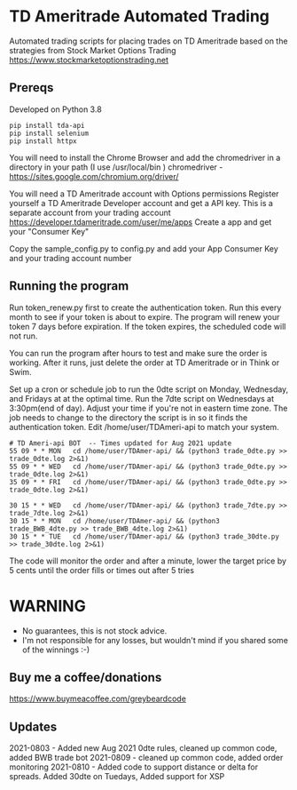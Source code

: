 # TD Ameritrade Automated Trading
Automated trading scripts for placing trades on TD Ameritrade based on the strategies from Stock Market Options Trading
https://www.stockmarketoptionstrading.net


## Prereqs
Developed on Python 3.8
```
pip install tda-api
pip install selenium
pip install httpx
```
You will need to install the Chrome Browser and add the chromedriver in a directory in your path (I use /usr/local/bin )
chromedriver - https://sites.google.com/chromium.org/driver/

You will need a TD Ameritrade account with Options permissions 
Register yourself a TD Ameritrade Developer account and get a API key. This is a separate account from your trading account
https://developer.tdameritrade.com/user/me/apps
Create a app and get your "Consumer Key"

Copy the sample_config.py to config.py and add your App Consumer Key and your trading account number

## Running the program
Run token_renew.py first to create the authentication token. Run this every month to see if your token is about to expire. The program will renew your token 7 days before expiration. If the token expires, the scheduled code will not run.

You can run the program after hours to test and make sure the order is working. After it runs, just delete the order at TD Ameritrade or in Think or Swim.

Set up a cron or schedule job to run the 0dte script on Monday,  Wednesday, and Fridays at at the optimal time. Run the 7dte script on Wednesdays at 3:30pm(end of day).  Adjust your time if you're not in eastern time zone. The job needs to change to the directory the script is in so it finds the authentication token. Edit /home/user/TDAmeri-api to match your system.
```
# TD Ameri-api BOT  -- Times updated for Aug 2021 update
55 09 * * MON   cd /home/user/TDAmer-api/ && (python3 trade_0dte.py >> trade_0dte.log 2>&1)
55 09 * * WED   cd /home/user/TDAmer-api/ && (python3 trade_0dte.py >> trade_0dte.log 2>&1)
35 09 * * FRI   cd /home/user/TDAmer-api/ && (python3 trade_0dte.py >> trade_0dte.log 2>&1)

30 15 * * WED   cd /home/user/TDAmer-api/ && (python3 trade_7dte.py >> trade_7dte.log 2>&1)
30 15 * * MON   cd /home/user/TDAmer-api/ && (python3 trade_BWB_4dte.py >> trade_BWB_4dte.log 2>&1)
30 15 * * TUE   cd /home/user/TDAmer-api/ && (python3 trade_30dte.py >> trade_30dte.log 2>&1)

```
The code will monitor the order and after a minute, lower the target price by 5 cents until the order fills or times out after 5 tries

# WARNING
- No guarantees, this is not stock advice.
- I'm not responsible for any losses, but wouldn't mind if you shared some of the winnings :-)


## Buy me a coffee/donations
https://www.buymeacoffee.com/greybeardcode 

## Updates
2021-0803 - Added new Aug 2021 0dte rules, cleaned up common code, added BWB trade bot
2021-0809 - cleaned up common code, added order monitoring 
2021-0810 - Added code to support distance or delta for spreads. Added 30dte on Tuedays, Added support for XSP

